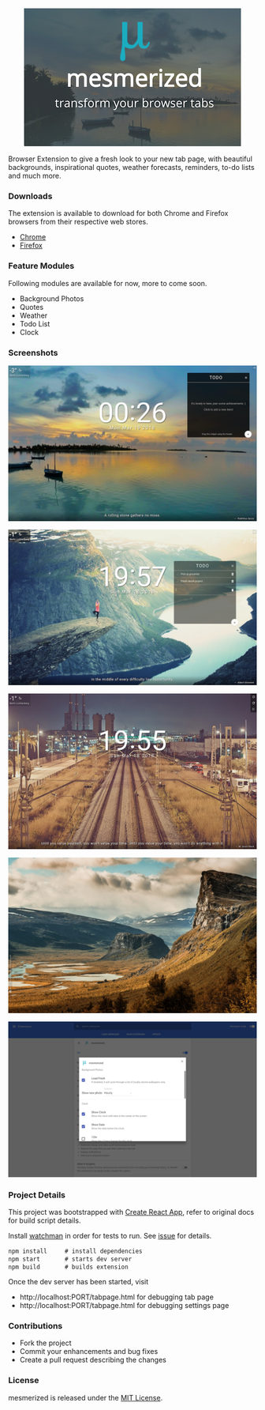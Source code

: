 <p align="center">
    <img src="./images/title.png" alt="mesmerized" />
</p>

Browser Extension to give a fresh look to your new tab page, with beautiful backgrounds, inspirational quotes, weather forecasts, reminders, to-do lists and much more.

### Downloads

The extension is available to download for both Chrome and Firefox browsers from their respective web stores.
- [Chrome](https://chrome.google.com/webstore/detail/mesmerized/ieklodmmjfoaelcnfoilfcodkmicbooc)
- [Firefox](https://addons.mozilla.org/en-US/firefox/addon/mesmerized/)

### Feature Modules

Following modules are available for now, more to come soon.

- Background Photos
- Quotes
- Weather
- Todo List
- Clock

### Screenshots

![mesmerized01](./images/mesmerized01.png)

![mesmerized02](./images/mesmerized02.png)

![mesmerized03](./images/mesmerized03.png)

![mesmerized04](./images/mesmerized04.png)

![mesmerized05](./images/mesmerized05.png)

### Project Details

This project was bootstrapped with [Create React App](https://github.com/facebookincubator/create-react-app), refer to original docs for build script details.

Install [watchman](https://facebook.github.io/watchman/docs/install.html) in order for tests to run. See [issue](https://github.com/facebookincubator/create-react-app/issues/871#issuecomment-252297884) for details.

```shell
npm install     # install dependencies
npm start       # starts dev server
npm build       # builds extension
```

Once the dev server has been started, visit
- http://localhost:PORT/tabpage.html for debugging tab page
- http://localhost:PORT/tabpage.html for debugging settings page

### Contributions

- Fork the project
- Commit your enhancements and bug fixes
- Create a pull request describing the changes

### License
mesmerized is released under the [MIT License](http://opensource.org/licenses/MIT).
